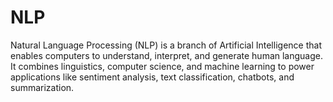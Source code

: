 # NLP
Natural Language Processing (NLP) is a branch of Artificial Intelligence that enables computers to understand, interpret, and generate human language. It combines linguistics, computer science, and machine learning to power applications like sentiment analysis, text classification, chatbots, and summarization.
